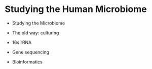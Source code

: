 Studying the Human Microbiome
=============================

-   Studying the Microbiome

-   The old way: culturing

-   16s rRNA

-   Gene sequencing

-   Bioinformatics


